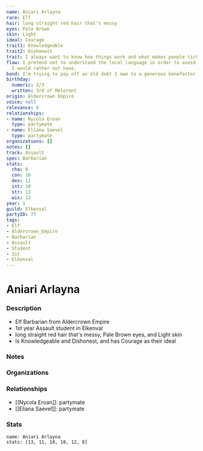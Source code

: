 ```yaml
---
name: Aniari Arlayna
race: Elf
hair: long straight red hair that's messy
eyes: Pale Brown
skin: Light
ideal: Courage
trait1: Knowledgeable
trait2: Dishonest
trait: I always want to know how things work and what makes people tick.
flaw: I pretend not to understand the local language in order to avoid interactions
  I would rather not have.
bond: I'm trying to pay off an old debt I owe to a generous benefactor.
birthday:
  numeric: 3/3
  written: 3rd of Melorent
origin: Aldercrown Empire
voice: null
relevance: 0
relationships:
- name: Nycola Eroan
  type: partymate
- name: Eliana Saevel
  type: partymate
organizations: []
notes: []
track: Assault
spec: Barbarian
stats:
  cha: 8
  con: 10
  dex: 11
  int: 10
  str: 13
  wis: 12
year: 1
guild: Elkenval
partyID: 77
tags:
- Elf
- Aldercrown_Empire
- Barbarian
- Assault
- Student
- 1st
- Elkenval
---
```

# Aniari Arlayna
### Description
- Elf Barbarian from Aldercrown Empire
- 1st year Assault student in Elkenval
- long straight red hair that's messy, Pale Brown eyes, and Light skin
- Is Knowledgeable and Dishonest, and has Courage as their ideal

### Notes

### Organizations

### Relationships
- [[Nycola Eroan]]: partymate
- [[Eliana Saevel]]: partymate

### Stats
```statblock
name: Aniari Arlayna
stats: [13, 11, 10, 10, 12, 8]
```